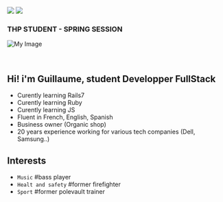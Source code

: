 
  <a href="https://forthebadge.com"><img src="https://forthebadge.com/images/badges/no-ragrets.svg"></a>
<a href="https://forthebadge.com"><img src="https://forthebadge.com/images/badges/powered-by-responsibility.svg"></a>

   ### THP STUDENT - SPRING SESSION

![My Image](https://i.ibb.co/jLKHtnb/my-image.jpg)


<br>

## Hi! i'm Guillaume, student Developper FullStack 

* Curently learning Rails7
* Curently learning Ruby
* Curently learning JS
* Fluent in French, English, Spanish
* Business owner (Organic shop)
* 20 years experience working for various tech companies (Dell, Samsung..)

## Interests

* `Music` #bass player
* `Healt and safety` #former firefighter
* `Sport` #former polevault trainer
